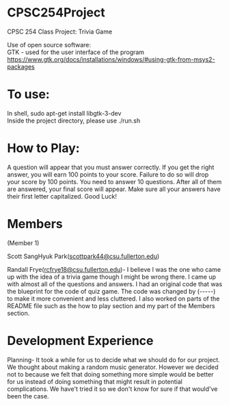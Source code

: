 # CPSC254Project
CPSC 254 Class Project: Trivia Game

Use of open source software: <br/>
GTK - used for the user interface of the program <br/>
https://www.gtk.org/docs/installations/windows/#using-gtk-from-msys2-packages

# To use:
In shell, sudo apt-get install libgtk-3-dev <br/>
Inside the project directory, please use ./run.sh

# How to Play:
A question will appear that you must answer correctly. If you get the right answer, you will earn 100 points to your score. Failure to do so will drop your score by 100 points. 
You need to answer 10 questions. After all of them are answered, your final score will appear. Make sure all your answers have their first letter capitalized.
Good Luck!

# Members
(Member 1) <br/>

Scott SangHyuk Park(scottpark44@csu.fullerton.edu) <br/>

Randall Frye(rcfrye18@csu.fullerton.edu)- I believe I was the one who came up with the idea of a trivia game though I might be wrong there. I came up with almost all of the questions and answers. I had an original code that was the blueprint for the code of quiz game. The code was changed by (-----) to make it more convenient and less cluttered. I also worked on parts of the README file such as the how to play section and my part of the Members section. <br/>


# Development Experience 
Planning- It took a while for us to decide what we should do for our project. We thought about making a random music generator. However we decided not to because we felt that doing something more simple would be better for us instead of doing something that might result in potential complications. We have't tried it so we don't know for sure if that would've been the case. 




